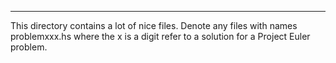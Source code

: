 ***************************************
This directory contains a lot of nice files.
Denote any files with names problemxxx.hs where the x is a digit refer to a solution for a Project Euler problem.
